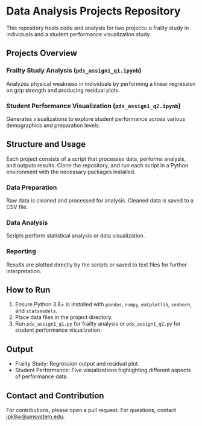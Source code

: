 # Data Analysis Projects Repository

This repository hosts code and analysis for two projects: a frailty study in individuals and a student performance visualization study.

## Projects Overview

### Frailty Study Analysis (`pds_assign1_q1.ipynb`)
Analyzes physical weakness in individuals by performing a linear regression on grip strength and producing residual plots.

### Student Performance Visualization (`pds_assign1_q2.ipynb`)
Generates visualizations to explore student performance across various demographics and preparation levels.

## Structure and Usage

Each project consists of a script that processes data, performs analysis, and outputs results. Clone the repository, and run each script in a Python environment with the necessary packages installed.

### Data Preparation
Raw data is cleaned and processed for analysis. Cleaned data is saved to a CSV file.

### Data Analysis
Scripts perform statistical analysis or data visualization.

### Reporting
Results are plotted directly by the scripts or saved to text files for further interpretation.

## How to Run

1. Ensure Python 3.8+ is installed with `pandas`, `numpy`, `matplotlib`, `seaborn`, and `statsmodels`.
2. Place data files in the project directory.
3. Run `pds_assign1_q1.py` for frailty analysis or `pds_assign1_q2.py` for student performance visualization.

## Output

- Frailty Study: Regression output and residual plot.
- Student Performance: Five visualizations highlighting different aspects of performance data.

## Contact and Contribution

For contributions, please open a pull request. For questions, contact jpk8w@umsystem.edu.

